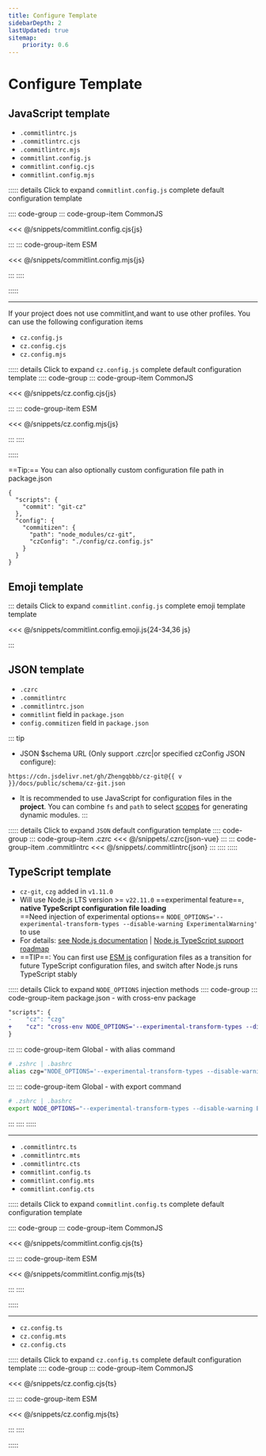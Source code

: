 ```yaml
---
title: Configure Template
sidebarDepth: 2
lastUpdated: true
sitemap:
    priority: 0.6
---
```


# Configure Template

## JavaScript template

- `.commitlintrc.js`
- `.commitlintrc.cjs`
- `.commitlintrc.mjs`
- `commitlint.config.js`
- `commitlint.config.cjs`
- `commitlint.config.mjs`

::::: details Click to expand `commitlint.config.js` complete default configuration template

:::: code-group
::: code-group-item CommonJS

<<< @/snippets/commitlint.config.cjs{js}

:::
::: code-group-item ESM

<<< @/snippets/commitlint.config.mjs{js}

:::
::::

:::::

---

If your project does not use commitlint,and want to use other profiles. You can use the following configuration items

- `cz.config.js`
- `cz.config.cjs`
- `cz.config.mjs`


::::: details Click to expand `cz.config.js` complete default configuration template
:::: code-group
::: code-group-item CommonJS

<<< @/snippets/cz.config.cjs{js}

:::
::: code-group-item ESM

<<< @/snippets/cz.config.mjs{js}

:::
::::

:::::

==Tip:== You can also optionally custom configuration file path in package.json

```json{8}
{
  "scripts": {
    "commit": "git-cz"
  },
  "config": {
    "commitizen": {
      "path": "node_modules/cz-git",
      "czConfig": "./config/cz.config.js"
    }
  }
}
```

## Emoji template

::: details Click to expand `commitlint.config.js` complete emoji template template

<<< @/snippets/commitlint.config.emoji.js{24-34,36 js}

:::

## JSON template

- `.czrc`
- `.commitlintrc`
- `.commitlintrc.json`
- `commitlint` field in `package.json`
- `config.commitizen` field in `package.json`

<script setup>
import { useData } from 'vitepress'

const { site } = useData()
const v = site.value.themeConfig.nav?.[4]?.text.slice(1)
</script>

::: tip
- JSON $schema URL (Only support .czrc|or specified czConfig JSON configure):

```-vue
https://cdn.jsdelivr.net/gh/Zhengqbbb/cz-git@{{ v }}/docs/public/schema/cz-git.json
```

- It is recommended to use JavaScript for configuration files in the **project**. You can combine `fs` and `path` to select [scopes](/recipes/#scopes) for generating dynamic modules.
:::

::::: details Click to expand `JSON` default configuration template
:::: code-group
::: code-group-item .czrc
<<< @/snippets/.czrc{json-vue}
:::
::: code-group-item .commitlintrc
<<< @/snippets/.commitlintrc{json}
:::
::::
:::::

## TypeScript template

- `cz-git`, `czg` added in `v1.11.0`
- Will use Node.js LTS version >= `v22.11.0` ==experimental feature==, **native TypeScript configuration file loading**<br>==Need injection of experimental options== `NODE_OPTIONS='--experimental-transform-types --disable-warning ExperimentalWarning'` to use
- For details: [see Node.js documentation](https://nodejs.org/api/cli.html#--experimental-transform-types) | [Node.js TypeScript support roadmap](https://github.com/nodejs/loaders/issues/217)
- ==TIP==: You can first use [ESM js](#javascript-template) configuration files as a transition for future TypeScript configuration files, and switch after Node.js runs TypeScript stably

::::: details Click to expand `NODE_OPTIONS` injection methods
:::: code-group
::: code-group-item package.json - with cross-env package
```diff
"scripts": {
-    "cz": "czg"
+    "cz": "cross-env NODE_OPTIONS='--experimental-transform-types --disable-warning ExperimentalWarning' czg"
}
```
:::
::: code-group-item Global - with alias command
```sh
# .zshrc | .bashrc
alias czg="NODE_OPTIONS='--experimental-transform-types --disable-warning ExperimentalWarning' \czg"
```
:::
::: code-group-item Global - with export command
```sh
# .zshrc | .bashrc
export NODE_OPTIONS="--experimental-transform-types --disable-warning ExperimentalWarning"
```
:::
::::
:::::

---

- `.commitlintrc.ts`
- `.commitlintrc.mts`
- `.commitlintrc.cts`
- `commitlint.config.ts`
- `commitlint.config.mts`
- `commitlint.config.cts`

::::: details Click to expand `commitlint.config.ts` complete default configuration template

:::: code-group
::: code-group-item CommonJS

<<< @/snippets/commitlint.config.cjs{ts}

:::
::: code-group-item ESM

<<< @/snippets/commitlint.config.mjs{ts}

:::
::::

:::::

---

- `cz.config.ts`
- `cz.config.mts`
- `cz.config.cts`

::::: details Click to expand `cz.config.ts` complete default configuration template
:::: code-group
::: code-group-item CommonJS

<<< @/snippets/cz.config.cjs{ts}

:::
::: code-group-item ESM

<<< @/snippets/cz.config.mjs{ts}

:::
::::

:::::
